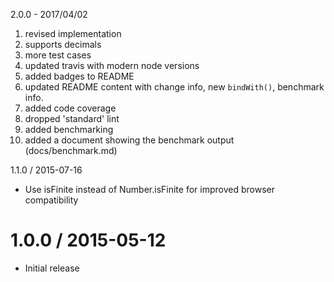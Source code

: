 2.0.0 - 2017/04/02

1. revised implementation
2. supports decimals
3. more test cases
4. updated travis with modern node versions
5. added badges to README
6. updated README content with change info, new `bindWith()`, benchmark info.
7. added code coverage
8. dropped 'standard' lint
9. added benchmarking
10. added a document showing the benchmark output (docs/benchmark.md)


1.1.0 / 2015-07-16

* Use isFinite instead of Number.isFinite for improved browser compatibility

1.0.0 / 2015-05-12
==================

  * Initial release
